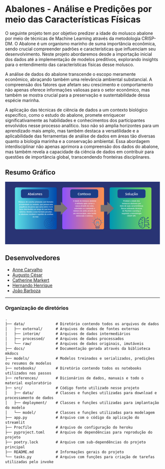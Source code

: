 # Abalones - Análise e Predições por meio das Características Físicas

O seguinte projeto tem por objetivo predizer a idade do molusco abalone por meio de técnicas de Machine Learning através da metodologia CRISP-DM. O Abalone é um organismo marinho de suma importância econômica, sendo crucial compreender padrões e características que influenciam seu desenvolvimento. Neste projeto abordaremos desde a importação inicial dos dados até a implementação de modelos preditivos, explorando insights para o entendimento das características físicas desse molusco.

A análise de dados do abalone transcende o escopo meramente econômico, abraçando também uma relevância ambiental substancial. A compreensão dos fatores que afetam seu crescimento e comportamento não apenas oferece informações valiosas para o setor econômico, mas também se mostra crucial para a preservação e sustentabilidade dessa espécie marinha.

A aplicação das técnicas de ciência de dados a um contexto biológico específico, como o estudo do abalone, promete enriquecer significativamente as habilidades e conhecimentos dos participantes envolvidos nesse processo analítico. Isso não só amplia horizontes para um aprendizado mais amplo, mas também destaca a versatilidade e a aplicabilidade das ferramentas de análise de dados em áreas tão diversas quanto a biologia marinha e a conservação ambiental. Essa abordagem interdisciplinar não apenas aprimora a compreensão dos dados do abalone, mas também revela a capacidade da ciência de dados em contribuir para questões de importância global, transcendendo fronteiras disciplinares.


## Resumo Gráfico

![resumografico](/image.png)

## Desenvolvedores

 - [Anne Carvalho](github.com/annecarv)
 - [Augusto César](github.com/augustces)
 - [Catherine Markert](github.com/cathmarkert)
 - [Hernando Henrique](github.com/hernandohas)
 - [João Barboza](https://github.com/joaovcbarboza)

---

### Organização de diretórios


```
.
├── data/              # Diretório contendo todos os arquivos de dados
│   ├── external/      # Arquivos de dados de fontes externas
│   ├── interim/       # Arquivos de dados intermediários
│   ├── processed/     # Arquivos de dados processados
│   └── raw/           # Arquivos de dados originais, imutáveis
├── docs/              # Documentação gerada através da biblioteca mkdocs
├── models/            # Modelos treinados e serializados, predições ou resumos de modelos
├── notebooks/         # Diretório contendo todos os notebooks utilizados nos passos
├── references/        # Dicionários de dados, manuais e todo o material exploratório
├── src/               # Código fonte utilizado nesse projeto
│   ├── data/          # Classes e funções utilizadas para download e processamento de dados
│   ├── deployment/    # Classes e funções utilizadas para implantação do modelo
│   └── model/         # Classes e funções utilizadas para modelagem
├── app.py             # Arquivo com o código da aplicação do streamlit
├── Procfile           # Arquivo de configuração do heroku
├── pyproject.toml     # Arquivo de dependências para reprodução do projeto
├── poetry.lock        # Arquivo com sub-dependências do projeto principal
├── README.md          # Informações gerais do projeto
└── tasks.py           # Arquivo com funções para criação de tarefas utilizadas pelo invoke

```